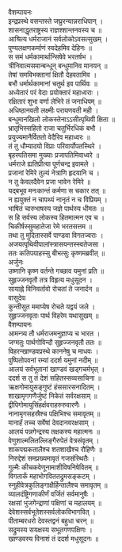 वैशम्पायनः  
इन्द्रप्रस्थे वसन्तस्ते जघ्रुरन्यान्नराधिपान् ।  
शासनाद्धृतराष्ट्रस्य राज्ञश्शान्तनवस्य च ॥  
आश्रित्य धर्मराजानं सर्वलोकोऽवसत्सुखम् ।  
पुण्यलक्षणकर्माणं स्वदेहमिव देहिनः ॥  
स समं धर्मकामार्थान्सिषेवे भरतर्षभ ।  
त्रीनिवात्मसमान्बन्धून् बन्धुमानिव मानयन् ॥  
तेषां समविभक्तानां क्षितौ देहवतामिव ।  
बभौ धर्मार्थकामानां चतुर्थ इव पार्थिवः ॥  
अध्येतारं परं वेदाः प्रयोक्तारं महाध्वराः ।  
रक्षितारं शुभा वर्णा लेभिरे तं जनाधिपम् ॥  
अधिष्ठानवती लक्ष्मीः परायणवती मही ।  
बन्धुमानखिलो लोकस्तेनाऽऽसीत्पृथिवी क्षिता ॥  
भ्रातृभिस्सहितो राजा चतुर्भिरधिकं बभौ ।  
प्रयुज्यमानैर्विततो वेदैरिव महाध्वरः ॥  
तं तु धौम्यादयो विप्राः परिवार्योपतस्थिरे ।  
बृहस्पतिसमा मुख्याः प्रजापतिमिवाध्वरे ॥  
धर्मराजे ह्यतिप्रीत्या पूर्णचन्द्र इवामले ।  
प्रजानां रेमिरे तुल्यं नेत्राणि हृदयानि च ।  
न तु केवलदैवेन प्रजा भावेन रेमिरे ॥  
यद्बभूव मनःकान्तं कर्मणा स चकार तत् ॥  
न ह्ययुक्तं न चापथ्यं नानृतं न च विप्रियम् ।  
भाषितं चारुभाषस्य जज्ञे पार्थस्य धीमतः ॥  
स हि सर्वस्य लोकस्य हितमात्मन एव च ।  
चिकीर्षस्सुमहातेजा रेमे भरतसत्तम ॥  
तथा तु मुदितास्सर्वे पाण्डवा विगतज्वराः ।  
अजयत्पृथिवीपालांस्त्रासयन्तस्स्वतेजसा ।  
ततः कतिपयाहस्सु बीभत्सुः कृष्णमब्रवीत् ॥  
अर्जुनः  
उष्णानि कृष्ण वर्तन्ते गच्छाव यमुनां प्रति ॥  
सुहृज्जनवृतौ तत्र विहृत्य मधुसूदन ।  
सायाह्ने विनिवर्तावो रोचतां ते जनार्दन ॥  
वासुदेवः  
कुन्तीसुत ममाप्येष रोचते यद्वयं जले ।  
सुहृज्जनवृताः पार्थ विहरेम यथासुखम् ॥  
वैशम्पायनः  
आमन्त्र्य तौ धर्मराजमनुज्ञाप्य च भारत ।  
जग्मतुः पार्थगोविन्दौ सुहृज्जनवृतौ ततः ॥  
विहरन्खाण्डवप्रस्थे काननेषु च माधवः ।  
पुष्पितोपवनां रम्यां ददर्श यमुनां नदीम् ॥  
आलयं सर्वभूतानां खाण्डवं खड्गचर्मभृत् ।  
ददर्श स तु तं देशं सहितस्सव्यसाचिना ॥  
ऋक्षगोमायुसङ्गुष्टं हंससारसनादितम् ।  
शाखामृगगणैर्जुष्टं निकेतं सर्वरक्षसाम् ॥  
द्वीपिगोमायुसिंहर्क्षवराहरुरुवारणैः ।  
नानामृगसहस्रैश्च पक्षिभिश्च समावृतम् ॥  
मानार्हं तच्च सर्वेषां देवदानवरक्षसाम् ।  
आलयं पन्नगेन्द्रस्य तक्षकस्य महात्मनः ॥  
वेणुशाल्मलितल्लिङ्गैरुपेतं वेत्रसंवृतम् ।  
शाकपद्मकतालैश्च शतशाखैश्च रौहिणैः ॥  
निरुद्देशं समप्रख्यमावृतं गजसंस्थितैः ।  
गुल्मैः कीचकवेणूनामाशीविषनिषेवितम् ॥  
विगतार्कं महाभोगविततद्रुमसङ्कटम् ।  
स्नुहीवेत्रकुलिङ्गाक्षैर्हिन्तालैश्च समावृतम् ॥  
व्यालदंष्ट्रिगणाकीर्णं वर्जितं सर्वमानुषैः ।  
रक्षसां भुजगेन्द्राणां पक्षिणां च महालयम् ॥  
देवेशस्सर्वभूतेशस्सर्वलोकविभागवित् ।  
पीताम्बरधरो देवस्तद्वनं बहुधा चरन् ॥  
सद्रुमस्य सयक्षस्य सभूतगणपक्षिणः ।  
खाण्डवस्य विनाशं तं ददर्श मधुसूदनः ॥  
